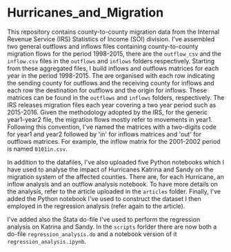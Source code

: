 # Hurricanes_and_Migration

This repository contains county-to-county migration data from the Internal Revenue Service (IRS) Statistics of Income (SOI) division. I've assembled two general outflows and inflows files containing county-to-county migration flows for the period 1998-2015, there are the ```outflow_csv``` and the ```inflow.csv``` files in the ```outflows``` and ```inflows``` folders respectively. Starting from these aggregated files, I build inflows and outflows matrices for each year in the period 1998-2015. The are organised with each row indicating the sending county for outflows and the receiving county for inflows and each row the destination for outflows and the origin for inflows. These matrices can be found in the ```outflows``` and ```inflows``` folders, respectively. The IRS releases migration files each year covering a two year period such as 2015-2016. Given the methodology adopted by the IRS, for the generic year1-year2 file, the migration flows mostly refer to movements in year1. Following this convention, I've named the matrices with a two-digits code for year1 and year2 followed by 'in' for inflows matrices and 'out' for outflows matrices. For example, the inflow matrix for the 2001-2002 period is named ```0101in.csv```.

In addition to the datafiles, I've also uploaded five Python notebooks which I have used to analyse the impact of Hurricanes Katrina and Sandy on the migration system of the affected counties. There are, for each Hurricane, an inflow analysis and an outflow analysis notebook. To have more details on the analysis, refer to the article uploaded in the ```articles``` folder. Finally, I've added the Python notebook I've used to construct the dataset I then employed in the regression analysis (refer again to the article).

I've added also the Stata do-file I've used to perform the regression analysis on Katrina and Sandy. In the ```scripts``` forlder there are now both a do-file ```regression_analysis.do``` and a notebook version of it ```regression_analysis.ipynb```.

